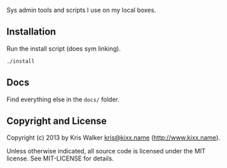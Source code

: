 Sys admin tools and scripts I use on my local boxes.

## Installation
Run the install script (does sym linking).

	./install

## Docs
Find everything else in the `docs/` folder.

Copyright and License
---------------------
Copyright (c) 2013 by Kris Walker <kris@kixx.name> (http://www.kixx.name).

Unless otherwise indicated, all source code is licensed under the MIT license. See MIT-LICENSE for details.
